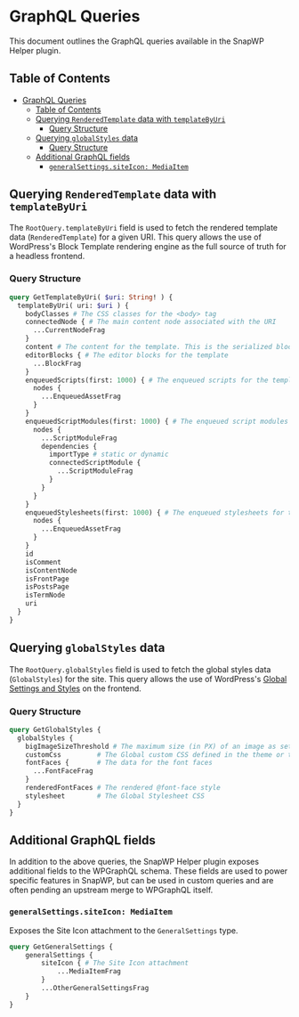 # GraphQL Queries

This document outlines the GraphQL queries available in the SnapWP Helper plugin.

## Table of Contents

- [GraphQL Queries](#graphql-queries)
  - [Table of Contents](#table-of-contents)
  - [Querying `RenderedTemplate` data with `templateByUri`](#querying-renderedtemplate-data-with-templatebyuri)
    - [Query Structure](#query-structure)
  - [Querying `globalStyles` data](#querying-globalstyles-data)
    - [Query Structure](#query-structure-1)
  - [Additional GraphQL fields](#additional-graphql-fields)
    - [`generalSettings.siteIcon: MediaItem`](#generalsettingssiteicon-mediaitem)

## Querying `RenderedTemplate` data with `templateByUri`

The `RootQuery.templateByUri` field is used to fetch the rendered template data (`RenderedTemplate`) for a given URI. This query allows the use of WordPress's Block Template rendering engine as the full source of truth for a headless frontend.

### Query Structure

```graphql
query GetTemplateByUri( $uri: String! ) {
  templateByUri( uri: $uri ) {
    bodyClasses # The CSS classes for the <body> tag
    connectedNode { # The main content node associated with the URI
      ...CurrentNodeFrag
    }
    content # The content for the template. This is the serialized block markup and HTML.
    editorBlocks { # The editor blocks for the template
      ...BlockFrag
    }
    enqueuedScripts(first: 1000) { # The enqueued scripts for the template
      nodes {
        ...EnqueuedAssetFrag
      }
    }
    enqueuedScriptModules(first: 1000) { # The enqueued script modules for the template
      nodes {
        ...ScriptModuleFrag
        dependencies {
          importType # static or dynamic
          connectedScriptModule {
            ...ScriptModuleFrag
          }
        }
      }
    }
    enqueuedStylesheets(first: 1000) { # The enqueued stylesheets for the template
      nodes {
        ...EnqueuedAssetFrag
      }
    }
    id
    isComment
    isContentNode
    isFrontPage
    isPostsPage
    isTermNode
    uri
  }
}
```

## Querying `globalStyles` data

The `RootQuery.globalStyles` field is used to fetch the global styles data (`GlobalStyles`) for the site. This query allows the use of WordPress's [Global Settings and Styles](https://developer.wordpress.org/themes/global-settings-and-styles/) on the frontend.

### Query Structure

```graphql
query GetGlobalStyles {
  globalStyles {
    bigImageSizeThreshold # The maximum size (in PX) of an image as set by the `big_image_size_threshold` WordPress filter.
    customCss         # The Global custom CSS defined in the theme or theme.json
    fontFaces {       # The data for the font faces
      ...FontFaceFrag
    }
    renderedFontFaces # The rendered @font-face style
    stylesheet        # The Global Stylesheet CSS
  }
}
```

## Additional GraphQL fields

In addition to the above queries, the SnapWP Helper plugin exposes additional fields to the WPGraphQL schema. These fields are used to power specific features in SnapWP, but can be used in custom queries and are often pending an upstream merge to WPGraphQL itself.

### `generalSettings.siteIcon: MediaItem`

Exposes the Site Icon attachment to the `GeneralSettings` type.

```graphql
query GetGeneralSettings {
	generalSettings {
		siteIcon { # The Site Icon attachment
			...MediaItemFrag
		}
		...OtherGeneralSettingsFrag
	}
}
```

